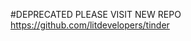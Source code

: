 #DEPRECATED PLEASE VISIT NEW REPO
<a href="https://github.com/litdevelopers/tinder">https://github.com/litdevelopers/tinder</a>

